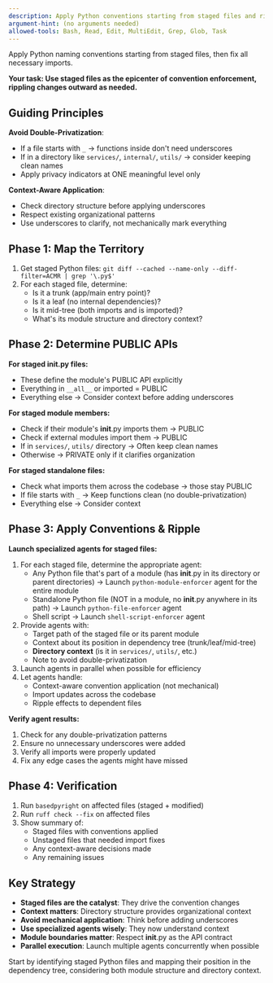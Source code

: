 ```yaml
---
description: Apply Python conventions starting from staged files and ripple outward
argument-hint: (no arguments needed)
allowed-tools: Bash, Read, Edit, MultiEdit, Grep, Glob, Task
---
```


Apply Python naming conventions starting from staged files, then fix all necessary imports.

**Your task: Use staged files as the epicenter of convention enforcement, rippling changes outward as needed.**

## Guiding Principles

**Avoid Double-Privatization**:
- If a file starts with `_` → functions inside don't need underscores
- If in a directory like `services/`, `internal/`, `utils/` → consider keeping clean names
- Apply privacy indicators at ONE meaningful level only

**Context-Aware Application**:
- Check directory structure before applying underscores
- Respect existing organizational patterns
- Use underscores to clarify, not mechanically mark everything

## Phase 1: Map the Territory

1. Get staged Python files: `git diff --cached --name-only --diff-filter=ACMR | grep '\.py$'`
2. For each staged file, determine:
   - Is it a trunk (app/main entry point)?
   - Is it a leaf (no internal dependencies)?
   - Is it mid-tree (both imports and is imported)?
   - What's its module structure and directory context?

## Phase 2: Determine PUBLIC APIs

**For staged __init__.py files:**
- These define the module's PUBLIC API explicitly
- Everything in `__all__` or imported = PUBLIC
- Everything else → Consider context before adding underscores

**For staged module members:**
- Check if their module's __init__.py imports them → PUBLIC
- Check if external modules import them → PUBLIC
- If in `services/`, `utils/` directory → Often keep clean names
- Otherwise → PRIVATE only if it clarifies organization

**For staged standalone files:**
- Check what imports them across the codebase → those stay PUBLIC
- If file starts with `_` → Keep functions clean (no double-privatization)
- Everything else → Consider context

## Phase 3: Apply Conventions & Ripple

**Launch specialized agents for staged files:**
1. For each staged file, determine the appropriate agent:
   - Any Python file that's part of a module (has __init__.py in its directory or parent directories) → Launch `python-module-enforcer` agent for the entire module
   - Standalone Python file (NOT in a module, no __init__.py anywhere in its path) → Launch `python-file-enforcer` agent
   - Shell script → Launch `shell-script-enforcer` agent
2. Provide agents with:
   - Target path of the staged file or its parent module
   - Context about its position in dependency tree (trunk/leaf/mid-tree)
   - **Directory context** (is it in `services/`, `utils/`, etc.)
   - Note to avoid double-privatization
3. Launch agents in parallel when possible for efficiency
4. Let agents handle:
   - Context-aware convention application (not mechanical)
   - Import updates across the codebase
   - Ripple effects to dependent files

**Verify agent results:**
1. Check for any double-privatization patterns
2. Ensure no unnecessary underscores were added
3. Verify all imports were properly updated
4. Fix any edge cases the agents might have missed

## Phase 4: Verification

1. Run `basedpyright` on affected files (staged + modified)
2. Run `ruff check --fix` on affected files
3. Show summary of:
   - Staged files with conventions applied
   - Unstaged files that needed import fixes
   - Any context-aware decisions made
   - Any remaining issues

## Key Strategy

- **Staged files are the catalyst**: They drive the convention changes
- **Context matters**: Directory structure provides organizational context
- **Avoid mechanical application**: Think before adding underscores
- **Use specialized agents wisely**: They now understand context
- **Module boundaries matter**: Respect __init__.py as the API contract
- **Parallel execution**: Launch multiple agents concurrently when possible

Start by identifying staged Python files and mapping their position in the dependency tree, considering both module structure and directory context.